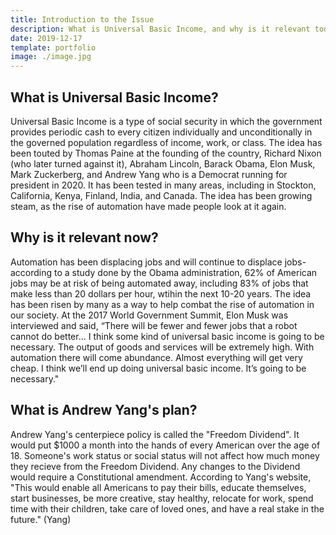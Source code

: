```yaml
---
title: Introduction to the Issue
description: What is Universal Basic Income, and why is it relevant today?
date: 2019-12-17
template: portfolio
image: ./image.jpg
---
```


## What is Universal Basic Income?
Universal Basic Income is a type of social security in which the government provides periodic cash to every citizen individually and unconditionally in the governed population regardless of income, work, or class. The idea has been touted by Thomas Paine at the founding of the country, Richard Nixon (who later turned against it), Abraham Lincoln, Barack Obama, Elon Musk, Mark Zuckerberg, and Andrew Yang who is a Democrat running for president in 2020. It has been tested in many areas, including in Stockton, California, Kenya, Finland, India, and Canada. The idea has been growing steam, as the rise of automation have made people look at it again. 

## Why is it relevant now?
Automation has been displacing jobs and will continue to displace jobs- according to a study done by the Obama administration, 62% of American jobs may be at risk of being automated away, including 83% of jobs that make less than 20 dollars per hour, wtihin the next 10-20 years. The idea has been risen by many as a way to help combat the rise of automation in our society. At the 2017 World Government Summit, Elon Musk was interviewed and said, “There will be fewer and fewer jobs that a robot cannot do better... I think some kind of universal basic income is going to be necessary. The output of goods and services will be extremely high. With automation there will come abundance. Almost everything will get very cheap. I think we’ll end up doing universal basic income. It’s going to be necessary." 

## What is Andrew Yang's plan?
Andrew Yang's centerpiece policy is called the "Freedom Dividend". It would put $1000 a month into the hands of every American over the age of 18. Someone's work status or social status will not affect how much money they recieve from the Freedom Dividend. Any changes to the Dividend would require a Constitutional amendment. According to Yang's website, "This would enable all Americans to pay their bills, educate themselves, start businesses, be more creative, stay healthy, relocate for work, spend time with their children, take care of loved ones, and have a real stake in the future." (Yang)